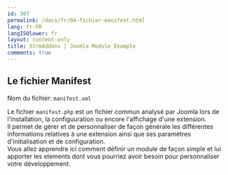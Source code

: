 ```yaml
---
id: 307
permalink: /docs/fr/04-fichier-manifest.html
lang: fr-FR
langISOlower: fr
layout: content-only
title: XtrmAddons | Joomla Module Example
comments: true
---
```


## Le fichier Manifest

<p>
	Nom du fichier: <code>manifest.xml</code>
</p>

<p class="text-justify">
	Le fichier <code>manifest.php</code> est un fichier commun analysé par Joomla lors de l'installation, la configuuration ou encore l'affichage d'une extension.<br />
	Il permet de gérer et de personnaliser de façon générale les différentes informations relatives à une extension ainsi que ses paramètres d'initialisation et de configuration.<br />
	Vous allez apprendre ici comment définir un module de façon simple et lui apporter les elements dont vous pourriez avoir besoin pour personnaliser votre développement.
</p>
